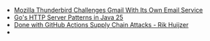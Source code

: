 - [Mozilla Thunderbird Challenges Gmail With Its Own Email Service](https://www.forbes.com/sites/jasonevangelho/2025/04/01/finally-mozilla-thunderbird-takes-on-gmail-with-new-email-service/)
- [Go's HTTP Server Patterns in Java 25](https://mccue.dev/pages/4-5-25-go-http-server)
- [ Done with GitHub Actions Supply Chain Attacks - Rik Huijzer ](https://huijzer.xyz/posts/jas/)
-